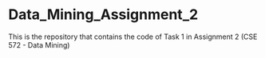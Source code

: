 # Data_Mining_Assignment_2
This is the repository that contains the code of Task 1 in Assignment 2 (CSE 572 - Data Mining)
